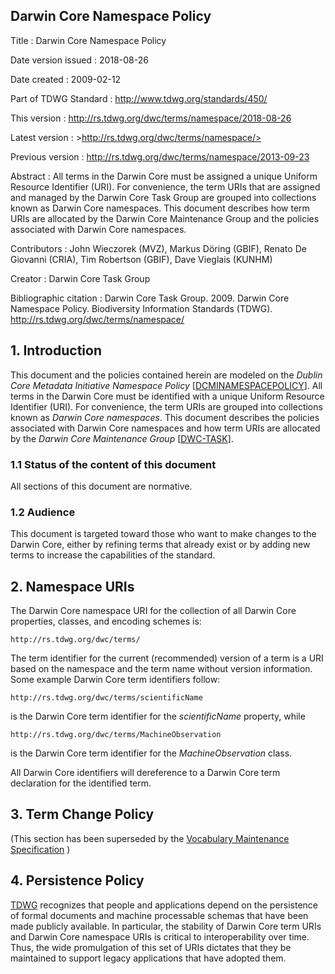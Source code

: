 ## Darwin Core Namespace Policy

Title
: Darwin Core Namespace Policy

Date version issued
: 2018-08-26

Date created
: 2009-02-12

Part of TDWG Standard
: <http://www.tdwg.org/standards/450/>

This version
: <http://rs.tdwg.org/dwc/terms/namespace/2018-08-26>

Latest version
: >http://rs.tdwg.org/dwc/terms/namespace/>

Previous version
: <http://rs.tdwg.org/dwc/terms/namespace/2013-09-23>

Abstract
: All terms in the Darwin Core must be assigned a unique Uniform Resource Identifier (URI). For convenience, the term URIs that are assigned and managed by the Darwin Core Task Group are grouped into collections known as Darwin Core namespaces. This document describes how term URIs are allocated by the Darwin Core Maintenance Group and the policies associated with Darwin Core namespaces.

Contributors
: John Wieczorek (MVZ), Markus Döring (GBIF), Renato De Giovanni (CRIA), Tim Robertson (GBIF), Dave Vieglais (KUNHM)

Creator
: Darwin Core Task Group

Bibliographic citation
: Darwin Core Task Group. 2009. Darwin Core Namespace Policy. Biodiversity Information Standards (TDWG). http://rs.tdwg.org/dwc/terms/namespace/

## 1. Introduction

This document and the policies contained herein are modeled on the _Dublin Core Metadata Initiative Namespace Policy_ \[[DCMINAMESPACEPOLICY](http://dublincore.org/documents/2007/07/02/dcmi-namespace/)\]. All terms in the Darwin Core must be identified with a unique Uniform Resource Identifier (URI). For convenience, the term URIs are grouped into collections known as _Darwin Core namespaces_. This document describes the policies associated with Darwin Core namespaces and how term URIs are allocated by the _Darwin Core Maintenance Group_ \[[DWC-TASK](http://www.tdwg.org/activities/darwincore/)\].

### 1.1 Status of the content of this document

All sections of this document are normative.

### 1.2 Audience

This document is targeted toward those who want to make changes to the Darwin Core, either by refining terms that already exist or by adding new terms to increase the capabilities of the standard.

## 2. Namespace URIs

The Darwin Core namespace URI for the collection of all Darwin Core properties, classes, and encoding schemes is:

```
http://rs.tdwg.org/dwc/terms/
```

The term identifier for the current (recommended) version of a term is a URI based on the namespace and the term name without version information. Some example Darwin Core term identifiers follow:

```
http://rs.tdwg.org/dwc/terms/scientificName
```
is the Darwin Core term identifier for the _scientificName_ property, while

```
http://rs.tdwg.org/dwc/terms/MachineObservation
```

is the Darwin Core term identifier for the _MachineObservation_ class.

All Darwin Core identifiers will dereference to a Darwin Core term declaration for the identified term.

## 3. Term Change Policy

(This section has been superseded by the [Vocabulary Maintenance Specification](https://github.com/tdwg/vocab/blob/master/vms/maintenance-specification.md) )

## 4. Persistence Policy

[TDWG](https://www.tdwg.org/) recognizes that people and applications depend on the persistence of formal documents and machine processable schemas that have been made publicly available. In particular, the stability of Darwin Core term URIs and Darwin Core namespace URIs is critical to interoperability over time. Thus, the wide promulgation of this set of URIs dictates that they be maintained to support legacy applications that have adopted them.
